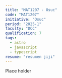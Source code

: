 ```yaml
---
title: "MAT1207 - Osuc"
code: "MAT1207"
initiative: "Osuc"
period: "2025-1"
faculty: "DCC"
qualification: 7 
tags: 
  - astro
  - javascript
  - typescript
resume: "resumen jiji"
---
```

Place holder
